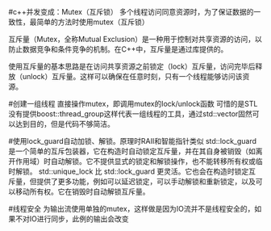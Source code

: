 #c++并发变成：Mutex（互斥锁）
多个线程访问同意资源时，为了保证数据的一致性，最简单的方法时使用mutex（互斥锁）

互斥量（Mutex，全称Mutual Exclusion）是一种用于控制对共享资源的访问，以防止数据竞争和条件竞争的机制。在C++中，互斥量是通过<mutex>库提供的。

使用互斥量的基本思路是在访问共享资源之前锁定（lock）互斥量，访问完毕后释放（unlock）互斥量。这样可以确保在任意时刻，只有一个线程能够访问该资源。


#创建一组线程
直接操作mutex，即调用mutex的lock/unlock函数
可惜的是STL没有提供boost::thread_group这样代表一组线程的工具，通过std::vector固然可以达到目的，但是代码不够简洁。

#使用lock_guard自动加锁、解锁。原理时RAII和智能指针类似
std::lock_guard 是一个简单的互斥包装器，它在构造时自动锁定互斥量，并在其自身被销毁（如离开作用域）时自动解锁。它不提供显式的锁定和解锁操作，也不能转移所有权或临时解锁。
std::unique_lock 比 std::lock_guard 更灵活。它也会在构造时锁定互斥量，但提供了更多功能，例如可以延迟锁定，可以手动解锁和重新锁定，以及可以移动所有权。它在销毁时自动解锁互斥量。

#线程安全
为输出流使用单独的mutex，这样做是因为IO流并不是线程安全的，如果不对IO进行同步，此例的输出会改变